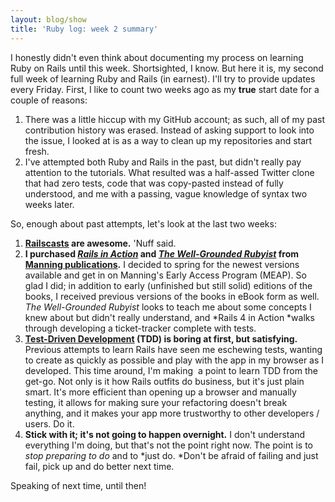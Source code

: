 ```yaml
---
layout: blog/show
title: 'Ruby log: week 2 summary'
---
```


I honestly didn't even think about documenting my process on learning Ruby on Rails until this week. Shortsighted, I know. But here it is, my second full week of learning Ruby and Rails (in earnest). I'll try to provide updates every Friday. First, I like to count two weeks ago as my **true** start date for a couple of reasons:

1. There was a little hiccup with my GitHub account; as such, all of my past contribution history was erased. Instead of asking support to look into the issue, I looked at is as a way to clean up my repositories and start fresh.
2. I've attempted both Ruby and Rails in the past, but didn't really pay attention to the tutorials. What resulted was a half-assed Twitter clone that had zero tests, code that was copy-pasted instead of fully understood, and me with a passing, vague knowledge of syntax two weeks later.

So, enough about past attempts, let's look at the last two weeks:

1. **[Railscasts](http://railscasts.com "Railscasts") are awesome.** 'Nuff said.
2. **I purchased [*Rails in Action*](http://www.manning.com/bigg2/ "Rails 4 in Action - Manning") and [*The Well-Grounded Rubyist*](http://www.manning.com/black2/ "The Well-Grounded Rubyist - Manning") from [Manning publications](http://www.manning.com/ "Manning Publications").** I decided to spring for the newest versions available and get in on Manning's Early Access Program (MEAP). So glad I did; in addition to early (unfinished but still solid) editions of the books, I received previous versions of the books in eBook form as well. *The Well-Grounded Rubyist* looks to teach me about some concepts I knew about but didn't really understand, and *Rails 4 in Action *walks through developing a ticket-tracker complete with tests.
3. **[Test-Driven Development](http://en.wikipedia.org/wiki/Test-driven_development "Test-Driven Development - Wikipedia.org") (TDD) is boring at first, but satisfying.** Previous attempts to learn Rails have seen me eschewing tests, wanting to create as quickly as possible and play with the app in my browser as I developed. This time around, I'm making  a point to learn TDD from the get-go. Not only is it how Rails outfits do business, but it's just plain smart. It's more efficient than opening up a browser and manually testing, it allows for making sure your refactoring doesn't break anything, and it makes your app more trustworthy to other developers / users. Do it.
4. **Stick with it; it's not going to happen overnight.** I don't understand everything I'm doing, but that's not the point right now. The point is to *stop preparing to do* and to *just do. *Don't be afraid of failing and just fail, pick up and do better next time.

Speaking of next time, until then!
